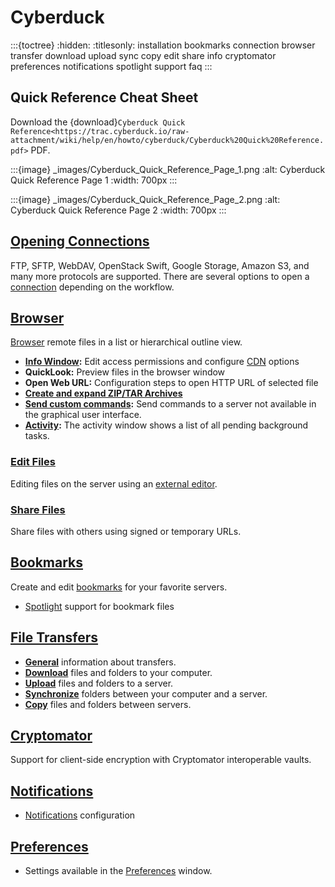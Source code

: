 Cyberduck 
====

:::{toctree}
:hidden:
:titlesonly:
installation
bookmarks
connection
browser
transfer
download
upload
sync
copy
edit
share
info
cryptomator
preferences
notifications
spotlight
support
faq
:::

## Quick Reference Cheat Sheet

Download the {download}`Cyberduck Quick Reference<https://trac.cyberduck.io/raw-attachment/wiki/help/en/howto/cyberduck/Cyberduck%20Quick%20Reference.pdf>` PDF.

:::{image} _images/Cyberduck_Quick_Reference_Page_1.png
:alt: Cyberduck Quick Reference Page 1
:width: 700px
:::

:::{image} _images/Cyberduck_Quick_Reference_Page_2.png
:alt: Cyberduck Quick Reference Page 2
:width: 700px
:::

## [Opening Connections](connection.md)

FTP, SFTP, WebDAV, OpenStack Swift, Google Storage, Amazon S3, and many more protocols are supported. There are several options to open a [connection](connection.md) depending on the workflow.

## [Browser](browser.md)

[Browser](browser.md) remote files in a list or hierarchical outline view.

- **[Info Window](info.md):** Edit access permissions and configure [CDN](../protocols/cdn/index.md) options
- **QuickLook:** Preview files in the browser window
- **Open Web URL:** Configuration steps to open HTTP URL of selected file
- **[Create and expand ZIP/TAR Archives](../protocols/sftp/index.md#create-and-expand-zip-or-tar-archives)**
- **[Send custom commands](../protocols/sftp/index.md#remote-commands):** Send commands to a server not available in the graphical user interface.
- **[Activity](browser.md#activity):** The activity window shows a list of all pending background tasks.

### [Edit Files](edit.md)

Editing files on the server using an [external editor](edit.md).

### [Share Files](share.md)

Share files with others using signed or temporary URLs.

## [Bookmarks](bookmarks.md)

Create and edit [bookmarks](bookmarks.md) for your favorite servers.

- [Spotlight](spotlight.md) support for bookmark files

## [File Transfers](transfer.md)

- **[General](transfer.md)** information about transfers. 
- **[Download](download.md)** files and folders to your computer.
- **[Upload](upload.md)** files and folders to a server.
- **[Synchronize](sync.md)** folders between your computer and a server.
- **[Copy](copy.md)** files and folders between servers.

## [Cryptomator](cryptomator.md)

Support for client-side encryption with Cryptomator interoperable vaults.

## [Notifications](notifications.md)

- [Notifications](notifications.md) configuration

## [Preferences](preferences.md)

- Settings available in the [Preferences](preferences.md) window.